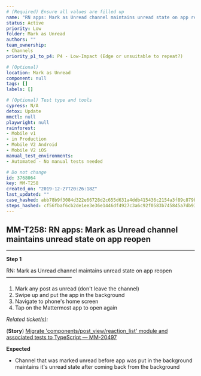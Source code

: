 ```yaml
---
# (Required) Ensure all values are filled up
name: "RN apps: Mark as Unread channel maintains unread state on app reopen"
status: Active
priority: Low
folder: Mark as Unread
authors: ""
team_ownership: 
- Channels
priority_p1_to_p4: P4 - Low-Impact (Edge or unsuitable to repeat?)

# (Optional)
location: Mark as Unread
component: null
tags: []
labels: []

# (Optional) Test type and tools
cypress: N/A
detox: Update
mmctl: null
playwright: null
rainforest: 
- Mobile v1
- in Production
- Mobile V2 Android
- Mobile V2 iOS
manual_test_environments: 
- Automated - No manual tests needed

# Do not change
id: 3768064
key: MM-T258
created_on: "2019-12-27T20:26:18Z"
last_updated: ""
case_hashed: abb78b9f3084d322e66728d2c655d631a4ddb415436c2154a3f89c879b0bd1878c1c37c7d8a743f809bc345f6427a708
steps_hashed: cf56fbaf6cb2de1ee3e36e1446df4927c3a6c92f0583b745845a7db932d1bfbfb3389ce926e17d354508d07e2e8ad350
---
```


<!-- (Auto-generated) Based on frontmatter's "key" and "name" -->

## MM-T258: RN apps: Mark as Unread channel maintains unread state on app reopen

---

**Step 1**

RN: Mark as Unread channel maintains unread state on app reopen\
–––––––––––––––––––––––––

1. Mark any post as unread (don't leave the channel)
2. Swipe up and put the app in the background
3. Navigate to phone's home screen
4. Tap on the Mattermost app to open again

_Related ticket(s):_

(**Story**) [Migrate 'components/post\_view/reaction\_list' module and associated tests to TypeScript — MM-20497](https://mattermost.atlassian.net/browse/MM-20497)

**Expected**

- Channel that was marked unread before app was put in the background maintains it's unread state after coming back from the background
